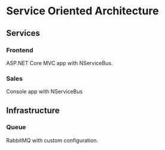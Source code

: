 # Service Oriented Architecture
## Services
### Frontend
ASP.NET Core MVC app with NServiceBus.
### Sales
Console app with NServiceBus
## Infrastructure
### Queue
RabbitMQ with custom configuration.
